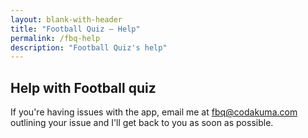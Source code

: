 ```yaml
---
layout: blank-with-header
title: "Football Quiz – Help"
permalink: /fbq-help
description: "Football Quiz's help"
---
```


## Help with Football quiz

If you're having issues with the app, email me at [fbq@codakuma.com](mailto:fbq@codakuma.com) outlining your issue and I'll get back to you as soon as possible.
